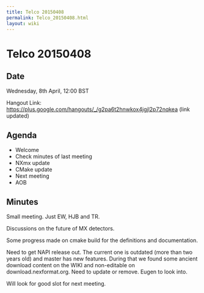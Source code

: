 ```yaml
---
title: Telco 20150408
permalink: Telco_20150408.html
layout: wiki
---
```

Telco 20150408
==============

Date
----

Wednesday, 8th April, 12:00 BST

Hangout Link:
<https://plus.google.com/hangouts/_/g2pa6t2hnwkox4jgjl2p72nqkea> (link
updated)

Agenda
------

-   Welcome
-   Check minutes of last meeting
-   NXmx update
-   CMake update
-   Next meeting
-   AOB

Minutes
-------

Small meeting. Just EW, HJB and TR.

Discussions on the future of MX detectors.

Some progress made on cmake build for the definitions and documentation.

Need to get NAPI release out. The current one is outdated (more than two
years old) and master has new features. During that we found some
ancient download content on the WIKI and non-editable on
download.nexformat.org. Need to update or remove. Eugen to look into.

Will look for good slot for next meeting.
